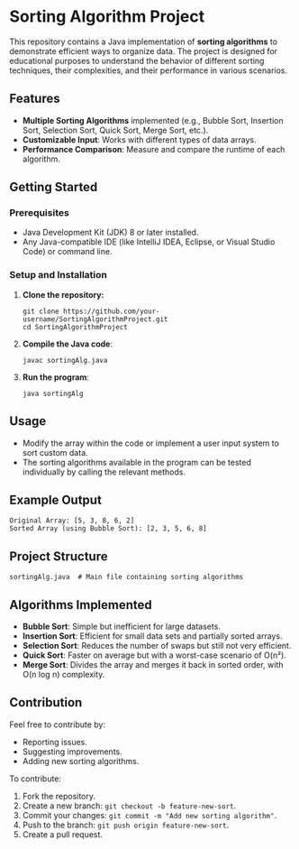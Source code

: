 # Sorting Algorithm Project 

This repository contains a Java implementation of **sorting algorithms** to demonstrate efficient ways to organize data. The project is designed for educational purposes to understand the behavior of different sorting techniques, their complexities, and their performance in various scenarios.

## Features 

- **Multiple Sorting Algorithms** implemented (e.g., Bubble Sort, Insertion Sort, Selection Sort, Quick Sort, Merge Sort, etc.).
- **Customizable Input**: Works with different types of data arrays.
- **Performance Comparison**: Measure and compare the runtime of each algorithm.

## Getting Started 

### Prerequisites 

- Java Development Kit (JDK) 8 or later installed.
- Any Java-compatible IDE (like IntelliJ IDEA, Eclipse, or Visual Studio Code) or command line.

### Setup and Installation 

1. **Clone the repository:** 

   ```
   git clone https://github.com/your-username/SortingAlgorithmProject.git
   cd SortingAlgorithmProject
   ```

2. **Compile the Java code**: 

   ```
   javac sortingAlg.java
   ```

3. **Run the program**: 

   ```
   java sortingAlg
   ```

## Usage 

- Modify the array within the code or implement a user input system to sort custom data.
- The sorting algorithms available in the program can be tested individually by calling the relevant methods.

## Example Output 
 
```
Original Array: [5, 3, 8, 6, 2]
Sorted Array (using Bubble Sort): [2, 3, 5, 6, 8]
```

## Project Structure 
 
```
sortingAlg.java  # Main file containing sorting algorithms
```

## Algorithms Implemented 

- **Bubble Sort**: Simple but inefficient for large datasets.
- **Insertion Sort**: Efficient for small data sets and partially sorted arrays.
- **Selection Sort**: Reduces the number of swaps but still not very efficient.
- **Quick Sort**: Faster on average but with a worst-case scenario of O(n²).
- **Merge Sort**: Divides the array and merges it back in sorted order, with O(n log n) complexity.

## Contribution 

Feel free to contribute by:

- Reporting issues.
- Suggesting improvements.
- Adding new sorting algorithms.

To contribute:

1. Fork the repository.
2. Create a new branch: `git checkout -b feature-new-sort`.
3. Commit your changes: `git commit -m "Add new sorting algorithm"`.
4. Push to the branch: `git push origin feature-new-sort`.
5. Create a pull request.

